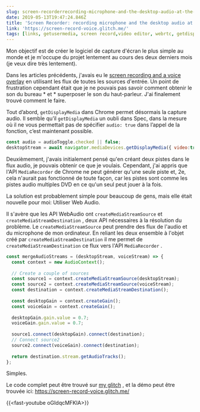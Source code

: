 ```yaml
---
slug: screen-recorderrecording-microphone-and-the-desktop-audio-at-the-same-time
date: 2019-05-13T19:47:24.846Z
title: 'Screen Recorder: recording microphone and the desktop audio at the same time'
link: 'https://screen-record-voice.glitch.me/'
tags: [links, getusermedia, screen record,video editor, webrtc, getdisplaymedia]
---
```

Mon objectif est de créer le logiciel de capture d&#39;écran le plus simple au monde et je m&#39;occupe du projet lentement au cours des deux derniers mois (je veux dire très lentement).

Dans les articles précédents, j&#39;avais eu le [screen recording and a voice overlay](/building-a-video-editor-on-the-web-screencasting/) en utilisant les flux de toutes les sources d&#39;entrée. Un point de frustration cependant était que je ne pouvais pas savoir comment obtenir le son du bureau * et * superposer le son du haut-parleur. J&#39;ai finalement trouvé comment le faire.

Tout d’abord, `getDisplayMedia` dans Chrome permet désormais la capture audio. Il semble qu’il `getDisplayMedia` un oubli dans Spec, dans la mesure où il ne vous permettait pas de spécifier `audio: true` dans l’appel de la fonction, c’est maintenant possible.

```javascript
const audio = audioToggle.checked || false;
desktopStream = await navigator.mediaDevices.getDisplayMedia({ video:true, audio: audio });
```

Deuxièmement, j&#39;avais initialement pensé qu&#39;en créant deux pistes dans le flux audio, je pouvais obtenir ce que je voulais. Cependant, j&#39;ai appris que l&#39;API `MediaRecorder` de Chrome ne peut générer qu&#39;une seule piste et, 2e, cela n&#39;aurait pas fonctionné de toute façon, car les pistes sont comme les pistes audio multiples DVD en ce qu&#39;un seul peut jouer à la fois.

La solution est probablement simple pour beaucoup de gens, mais elle était nouvelle pour moi: Utiliser Web Audio.

Il s&#39;avère que les API WebAudio ont `createMediaStreamSource` et `createMediaStreamDestination` , deux API nécessaires à la résolution du problème. Le `createMediaStreamSource` peut prendre des flux de l&#39;audio et du microphone de mon ordinateur. En reliant les deux ensemble à l&#39;objet créé par `createMediaStreamDestination` il me permet de `createMediaStreamDestination` ce flux vers l&#39;API `MediaRecorder` .

```javascript
const mergeAudioStreams = (desktopStream, voiceStream) => {
  const context = new AudioContext();
    
  // Create a couple of sources
  const source1 = context.createMediaStreamSource(desktopStream);
  const source2 = context.createMediaStreamSource(voiceStream);
  const destination = context.createMediaStreamDestination();
  
  const desktopGain = context.createGain();
  const voiceGain = context.createGain();
    
  desktopGain.gain.value = 0.7;
  voiceGain.gain.value = 0.7;
   
  source1.connect(desktopGain).connect(destination);
  // Connect source2
  source2.connect(voiceGain).connect(destination);
    
  return destination.stream.getAudioTracks();
};
```

Simples.

Le code complet peut être trouvé sur [my glitch](https://glitch.com/edit/#!/screen-record-voice) , et la démo peut être trouvée ici: https://screen-record-voice.glitch.me/

{{&lt;fast-youtube oGIdqcMFKlA&gt;}}

